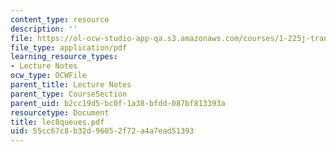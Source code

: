 ```yaml
---
content_type: resource
description: ''
file: https://ol-ocw-studio-app-qa.s3.amazonaws.com/courses/1-225j-transportation-flow-systems-fall-2002/55cc67c8b32d96052f72a4a7ead51393_lec8queues.pdf
file_type: application/pdf
learning_resource_types:
- Lecture Notes
ocw_type: OCWFile
parent_title: Lecture Notes
parent_type: CourseSection
parent_uid: b2cc19d5-bc0f-1a38-bfdd-087bf813393a
resourcetype: Document
title: lec8queues.pdf
uid: 55cc67c8-b32d-9605-2f72-a4a7ead51393
---
```

